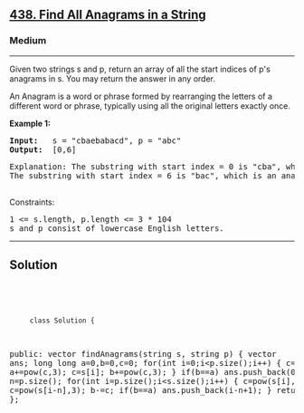 
<h2><a href="https://leetcode.com/problems/find-all-anagrams-in-a-string/description/">438. Find All Anagrams in a String</a></h2>
<h3>Medium</h3>
<hr>
<div><p>
 Given two strings s and p, return an array of all the start indices of p's anagrams in s. You may return the answer in any order.

An Anagram is a word or phrase formed by rearranging the letters of a different word or phrase, typically using all the original letters exactly once.
</p>


<p><strong>Example 1:</strong></p>
<pre><strong>Input:</strong>   s = "cbaebabacd", p = "abc"
<strong>Output:</strong>  [0,6]
</pre>
<pre>
Explanation: The substring with start index = 0 is "cba", which is an anagram of "abc".
The substring with start index = 6 is "bac", which is an anagram of "abc".
  </pre>
  

Constraints:
<pre>
1 <= s.length, p.length <= 3 * 104
s and p consist of lowercase English letters.
</pre>
<hr>
 <h2><strong><b>Solution</b></strong></h2>
 <br>
 <pre>
 
         class Solution {
public:
    vector<int> findAnagrams(string s, string p) {
        vector<int> ans;
        long long a=0,b=0,c=0;
        for(int i=0;i<p.size();i++)
        {
            c=p[i];
            a+=pow(c,3);
            c=s[i];  b+=pow(c,3);
        }
        if(b==a) ans.push_back(0);
        int n=p.size();
        for(int i=p.size();i<s.size();i++)
        {
            c=pow(s[i],3);
            b+=c;
             c=pow(s[i-n],3);  b-=c;
            if(b==a) ans.push_back(i-n+1);
        }
        return ans;
    }
};
          
 </pre>

